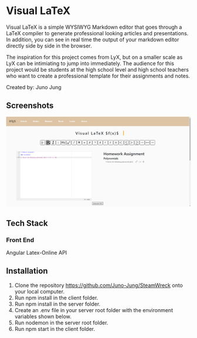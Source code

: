 # Visual LaTeX

Visual LaTeX is a simple WYSIWYG Markdown editor that goes through a LaTeX compiler to generate professional looking articles and presentations. In addition, you can see in real time the output of your markdown editor directly side by side in the browser. 

The inspiration for this project comes from LyX, but on a smaller scale as LyX can be intimiating to jump into immediately. The audience for this project would be students at the high school level and high school teachers who want to create a professional template for their assignments and notes.

Created by: Juno Jung

## Screenshots

![Visual LaTeX](/assets/Visual-LaTeX.png?raw=true "Visual LaTeX")

## Tech Stack

### Front End

Angular
Latex-Online API

## Installation

1. Clone the repository https://github.com/Juno-Jung/SteamWreck onto your local computer.
2. Run npm install in the client folder.
3. Run npm install in the server folder.
4. Create an .env file in your server root folder with the environment variables shown below.
5. Run nodemon in the server root folder.
6. Run npm start in the client folder.
